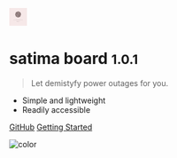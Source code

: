 ![logo](_media/favicon.png)

# satima board <small>1.0.1</small>

> Let demistyfy power outages for you.

- Simple and lightweight
- Readily accessible

[GitHub](https://github.com/0x6flab/satima-board)
[Getting Started](/quickstart)


![color](#f0f0f0)
